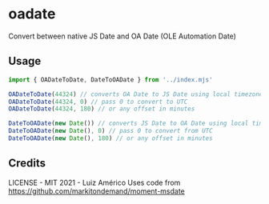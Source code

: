 # oadate

Convert between native JS Date and OA Date (OLE Automation Date)

## Usage

```js
import { OADateToDate, DateToOADate } from '../index.mjs'

OADateToDate(44324) // converts OA Date to JS Date using local timezone offset
OADateToDate(44324, 0) // pass 0 to convert to UTC
OADateToDate(44324, 180) // or any offset in minutes

DateToOADate(new Date()) // converts JS Date to OA Date using local timezone offset
DateToOADate(new Date(), 0) // pass 0 to convert from UTC
DateToOADate(new Date(), 180) // or any offset in minutes
```

## Credits

LICENSE - MIT
2021 - Luiz Américo
Uses code from https://github.com/markitondemand/moment-msdate
